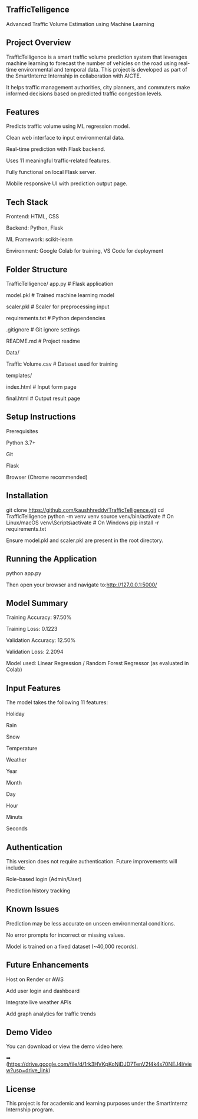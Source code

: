 TrafficTelligence
--------------------------------------------------------------
Advanced Traffic Volume Estimation using Machine Learning

Project Overview
--------------------------------------------------------------
TrafficTelligence is a smart traffic volume prediction system that leverages machine learning to forecast the number of vehicles on the road using real-time environmental and temporal data. This project is developed as part of the SmartInternz Internship in collaboration with AICTE.

It helps traffic management authorities, city planners, and commuters make informed decisions based on predicted traffic congestion levels.

Features
-------------------------------------------------------------
Predicts traffic volume using ML regression model.

Clean web interface to input environmental data.

Real-time prediction with Flask backend.

Uses 11 meaningful traffic-related features.

Fully functional on local Flask server.

Mobile responsive UI with prediction output page.

Tech Stack
------------------------------------------------------------
Frontend: HTML, CSS

Backend: Python, Flask

ML Framework: scikit-learn

Environment: Google Colab for training, VS Code for deployment

Folder Structure
-----------------------------------------------------------
TrafficTelligence/
app.py                    # Flask application

model.pkl                 # Trained machine learning model

scaler.pkl                # Scaler for preprocessing input

requirements.txt          # Python dependencies

 .gitignore                # Git ignore settings
 
 README.md                 # Project readme

 Data/
 
  Traffic Volume.csv    # Dataset used for training
  
 templates/
 
  index.html            # Input form page
  
  final.html            # Output result page

Setup Instructions
------------------------------------------------------------
Prerequisites

Python 3.7+

Git

Flask

Browser (Chrome recommended)

Installation
-----------------------------------------------------------
git clone https://github.com/kaushhreddy/TrafficTelligence.git
cd TrafficTelligence
python -m venv venv
source venv/bin/activate        # On Linux/macOS
venv\Scripts\activate           # On Windows
pip install -r requirements.txt

Ensure model.pkl and scaler.pkl are present in the root directory.

Running the Application
------------------------------------------------------------
python app.py

Then open your browser and navigate to:http://127.0.0.1:5000/

Model Summary
------------------------------------------------------------
Training Accuracy: 97.50%

Training Loss: 0.1223

Validation Accuracy: 12.50%

Validation Loss: 2.2094

Model used: Linear Regression / Random Forest Regressor (as evaluated in Colab)

Input Features
-------------------------------------------------------------
The model takes the following 11 features:

Holiday

Rain

Snow

Temperature

Weather

Year

Month

Day

Hour

Minuts

Seconds

Authentication
-------------------------------------------------------------------
This version does not require authentication. Future improvements will include:

Role-based login (Admin/User)

Prediction history tracking

Known Issues
---------------------------------------------------------------
Prediction may be less accurate on unseen environmental conditions.

No error prompts for incorrect or missing values.

Model is trained on a fixed dataset (~40,000 records).

Future Enhancements
-------------------------------------------------------------
Host on Render or AWS

Add user login and dashboard

Integrate live weather APIs

Add graph analytics for traffic trends

Demo Video
--------------------------------------------------------------
You can download or view the demo video here:  

➡ (https://drive.google.com/file/d/1rk3HVKpKoNjDJD7TenV2f4k4s70NEJ4l/view?usp=drive_link)

License
-----------------------------------------------------------
This project is for academic and learning purposes under the SmartInternz Internship program.

